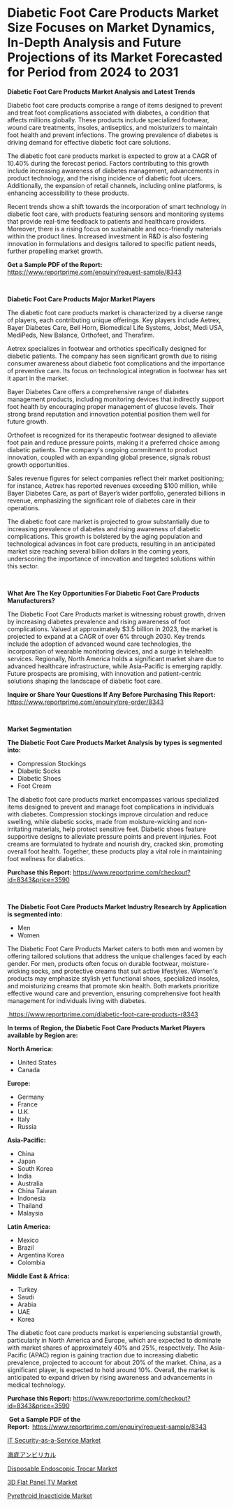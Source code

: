 <p><h1>Diabetic Foot Care Products Market Size Focuses on Market Dynamics, In-Depth Analysis and Future Projections of its Market Forecasted for Period from 2024 to 2031</h1></p><p><strong>Diabetic Foot Care Products Market Analysis and Latest Trends</strong></p>
<p><p>Diabetic foot care products comprise a range of items designed to prevent and treat foot complications associated with diabetes, a condition that affects millions globally. These products include specialized footwear, wound care treatments, insoles, antiseptics, and moisturizers to maintain foot health and prevent infections. The growing prevalence of diabetes is driving demand for effective diabetic foot care solutions.</p><p>The diabetic foot care products market is expected to grow at a CAGR of 10.40% during the forecast period. Factors contributing to this growth include increasing awareness of diabetes management, advancements in product technology, and the rising incidence of diabetic foot ulcers. Additionally, the expansion of retail channels, including online platforms, is enhancing accessibility to these products.</p><p>Recent trends show a shift towards the incorporation of smart technology in diabetic foot care, with products featuring sensors and monitoring systems that provide real-time feedback to patients and healthcare providers. Moreover, there is a rising focus on sustainable and eco-friendly materials within the product lines. Increased investment in R&D is also fostering innovation in formulations and designs tailored to specific patient needs, further propelling market growth.</p></p>
<p><strong>Get a Sample PDF of the Report:&nbsp;</strong> <a href="https://www.reportprime.com/enquiry/request-sample/8343">https://www.reportprime.com/enquiry/request-sample/8343</a></p>
<p>&nbsp;</p>
<p><strong>Diabetic Foot Care Products Major Market Players</strong></p>
<p><p>The diabetic foot care products market is characterized by a diverse range of players, each contributing unique offerings. Key players include Aetrex, Bayer Diabetes Care, Bell Horn, Biomedical Life Systems, Jobst, Medi USA, MediPeds, New Balance, Orthofeet, and Therafirm.</p><p>Aetrex specializes in footwear and orthotics specifically designed for diabetic patients. The company has seen significant growth due to rising consumer awareness about diabetic foot complications and the importance of preventive care. Its focus on technological integration in footwear has set it apart in the market. </p><p>Bayer Diabetes Care offers a comprehensive range of diabetes management products, including monitoring devices that indirectly support foot health by encouraging proper management of glucose levels. Their strong brand reputation and innovation potential position them well for future growth.</p><p>Orthofeet is recognized for its therapeutic footwear designed to alleviate foot pain and reduce pressure points, making it a preferred choice among diabetic patients. The company's ongoing commitment to product innovation, coupled with an expanding global presence, signals robust growth opportunities.</p><p>Sales revenue figures for select companies reflect their market positioning; for instance, Aetrex has reported revenues exceeding $100 million, while Bayer Diabetes Care, as part of Bayer’s wider portfolio, generated billions in revenue, emphasizing the significant role of diabetes care in their operations.</p><p>The diabetic foot care market is projected to grow substantially due to increasing prevalence of diabetes and rising awareness of diabetic complications. This growth is bolstered by the aging population and technological advances in foot care products, resulting in an anticipated market size reaching several billion dollars in the coming years, underscoring the importance of innovation and targeted solutions within this sector.</p></p>
<p>&nbsp;</p>
<p><strong>What Are The Key Opportunities For Diabetic Foot Care Products Manufacturers?</strong></p>
<p><p>The Diabetic Foot Care Products market is witnessing robust growth, driven by increasing diabetes prevalence and rising awareness of foot complications. Valued at approximately $3.5 billion in 2023, the market is projected to expand at a CAGR of over 6% through 2030. Key trends include the adoption of advanced wound care technologies, the incorporation of wearable monitoring devices, and a surge in telehealth services. Regionally, North America holds a significant market share due to advanced healthcare infrastructure, while Asia-Pacific is emerging rapidly. Future prospects are promising, with innovation and patient-centric solutions shaping the landscape of diabetic foot care.</p></p>
<p><strong>Inquire or Share Your Questions If Any Before Purchasing This Report:</strong> <a href="https://www.reportprime.com/enquiry/pre-order/8343">https://www.reportprime.com/enquiry/pre-order/8343</a></p>
<p>&nbsp;</p>
<p><strong>Market Segmentation</strong></p>
<p><strong>The Diabetic Foot Care Products Market Analysis by types is segmented into:</strong></p>
<p><ul><li>Compression Stockings</li><li>Diabetic Socks</li><li>Diabetic Shoes</li><li>Foot Cream</li></ul></p>
<p><p>The diabetic foot care products market encompasses various specialized items designed to prevent and manage foot complications in individuals with diabetes. Compression stockings improve circulation and reduce swelling, while diabetic socks, made from moisture-wicking and non-irritating materials, help protect sensitive feet. Diabetic shoes feature supportive designs to alleviate pressure points and prevent injuries. Foot creams are formulated to hydrate and nourish dry, cracked skin, promoting overall foot health. Together, these products play a vital role in maintaining foot wellness for diabetics.</p></p>
<p><strong>Purchase this Report:&nbsp;</strong><a href="https://www.reportprime.com/checkout?id=8343&price=3590">https://www.reportprime.com/checkout?id=8343&price=3590</a></p>
<p>&nbsp;</p>
<p><strong>The Diabetic Foot Care Products Market Industry Research by Application is segmented into:</strong></p>
<p><ul><li>Men</li><li>Women</li></ul></p>
<p><p>The Diabetic Foot Care Products Market caters to both men and women by offering tailored solutions that address the unique challenges faced by each gender. For men, products often focus on durable footwear, moisture-wicking socks, and protective creams that suit active lifestyles. Women's products may emphasize stylish yet functional shoes, specialized insoles, and moisturizing creams that promote skin health. Both markets prioritize effective wound care and prevention, ensuring comprehensive foot health management for individuals living with diabetes.</p></p>
<p><a href="https://www.reportprime.com/diabetic-foot-care-products-r8343">&nbsp;https://www.reportprime.com/diabetic-foot-care-products-r8343</a></p>
<p><strong>In terms of Region, the Diabetic Foot Care Products Market Players available by Region are:</strong></p>
<p>
    <p> <strong> North America: </strong>
        <ul>
            <li>United States</li>
            <li>Canada</li>
        </ul>
        </p> 
    <p> <strong> Europe: </strong>
        <ul>
            <li>Germany</li>
            <li>France</li>
            <li>U.K.</li>
            <li>Italy</li>
            <li>Russia</li>
        </ul>
        </p> 
    <p> <strong> Asia-Pacific: </strong>
        <ul>
            <li>China</li>
            <li>Japan</li>
            <li>South Korea</li>
            <li>India</li>
            <li>Australia</li>
            <li>China Taiwan</li>
            <li>Indonesia</li>
            <li>Thailand</li>
            <li>Malaysia</li>
        </ul>
        </p> 
    <p> <strong> Latin America: </strong>
        <ul>
            <li>Mexico</li>
            <li>Brazil</li>
            <li>Argentina Korea</li>
            <li>Colombia</li>
        </ul>
        </p> 
    <p> <strong> Middle East & Africa: </strong>
        <ul>
            <li>Turkey</li>
            <li>Saudi</li>
            <li>Arabia</li>
            <li>UAE</li>
            <li>Korea</li>
        </ul>
    </p>
    </p>
<p><p>The diabetic foot care products market is experiencing substantial growth, particularly in North America and Europe, which are expected to dominate with market shares of approximately 40% and 25%, respectively. The Asia-Pacific (APAC) region is gaining traction due to increasing diabetic prevalence, projected to account for about 20% of the market. China, as a significant player, is expected to hold around 10%. Overall, the market is anticipated to expand driven by rising awareness and advancements in medical technology.</p></p>
<p><strong>Purchase this Report: </strong><a href="https://www.reportprime.com/checkout?id=8343&price=3590">https://www.reportprime.com/checkout?id=8343&price=3590</a></p>
<p>&nbsp;<strong>Get a Sample PDF of the Report:&nbsp;&nbsp;</strong><a href="https://www.reportprime.com/enquiry/request-sample/8343">https://www.reportprime.com/enquiry/request-sample/8343</a></p>
<p><strong></strong></p>
<p><p><a href="https://issuu.com/reportprime-2/docs/it-security-as-a-service-market-siz_1aa2ad2cdd37e5">IT Security-as-a-Service Market</a></p><p><a href="https://medium.com/@georgeannauce/subsea-umbilicals-market-%E3%81%AF-%E3%82%B3%E3%82%B9%E3%83%88%E7%AE%A1%E7%90%86%E3%81%A8%E5%8A%B9%E7%8E%87%E5%90%91%E4%B8%8A%E3%82%92%E5%84%AA%E5%85%88%E3%81%97%E3%81%BE%E3%81%99-%E3%81%95%E3%82%89%E3%81%AB-%E5%A0%B1%E5%91%8A%E6%9B%B8%E3%81%AF%E5%B8%82%E5%A0%B4%E3%81%AE%E9%9C%80%E8%A6%81%E9%9D%A2%E3%81%A8%E4%BE%9B%E7%B5%A6%E9%9D%A2%E3%81%AE%E4%B8%A1%E6%96%B9%E3%82%92%E3%82%AB%E3%83%90%E3%83%BC%E3%81%97%E3%81%A6%E3%81%84%E3%81%BE%E3%81%99-subsea-umbilicals-%E5%B8%82%E5%A0%B4%E3%81%AF-35b3adf09ade">海底アンビリカル</a></p><p><a href="https://github.com/indrystar/Market-Research-Report-List-4/blob/main/disposable-endoscopic-trocar-market.md">Disposable Endoscopic Trocar Market</a></p><p><a href="https://www.linkedin.com/pulse/global-3d-flat-panel-tv-market-focus-product-type-polarizedshutterothers-jwmmf?trackingId=VCvJdAanQ42w1aVFyleL3A%3D%3D">3D Flat Panel TV Market</a></p><p><a href="https://www.linkedin.com/pulse/pyrethroid-insecticide-market-size-share-growth-analysis-type-keipe?trackingId=AborRt0XS3uNLfDDTOTajA%3D%3D">Pyrethroid Insecticide Market</a></p></p>